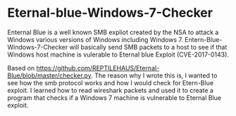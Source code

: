 # Eternal-blue-Windows-7-Checker

Enternal Blue is a well known SMB expliot created by the NSA to attack a Windows various versions of Windows including Windows 7. Entern-Blue-Windows-7-Checker will basically send SMB packets to a host to see if that Windows host machine is vulerable to Eternal blue Exploit (CVE-2017-0143). 


Based on https://github.com/REPTILEHAUS/Eternal-Blue/blob/master/checker.py. The reason why I wrote this is, I wanted to see how the smb protocol works and how I would check for Etern-Blue exploit. I learned how to read wireshark packets and used it to create a program that checks if a Windows 7 machine is vulnerable to Eternal Blue exploit.

